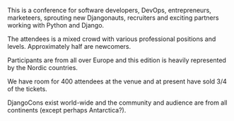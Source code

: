 This is a conference for software developers, DevOps, entrepreneurs, marketeers, sprouting new Djangonauts, recruiters and exciting partners working with Python and Django.

The attendees is a mixed crowd with various professional positions and levels. Approximately half are newcomers.

Participants are from all over Europe and this edition is heavily represented by the Nordic countries.

We have room for 400 attendees at the venue and at present have sold 3/4 of the tickets.

DjangoCons exist world-wide and the community and audience are from all continents (except perhaps Antarctica?).
